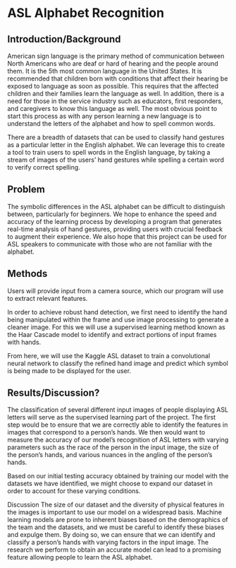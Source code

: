 # ASL Alphabet Recognition 

## Introduction/Background

American sign language is the primary method of communication between North Americans who are deaf or hard of hearing and the people around them. It is the 5th most common language in the United States. It is recommended that children born with conditions that affect their hearing be exposed to language as soon as possible. This requires that the affected children and their families learn the language as well. In addition, there is a need for those in the service industry such as educators, first responders, and caregivers to know this language as well. The most obvious point to start this process as with any person learning a new language is to understand the letters of the alphabet and how to spell common words.

There are a breadth of datasets that can be used to classify hand gestures as a particular letter in the English alphabet. We can leverage this to create a tool to train users to spell words in the English language, by taking a stream of images of the users’ hand gestures while spelling a certain word to verify correct spelling.

## Problem

The symbolic differences in the ASL alphabet can be difficult to distinguish between, particularly for beginners. We hope to enhance the speed and accuracy of the learning process by developing a program that generates real-time analysis of hand gestures, providing users with crucial feedback to augment their experience. We also hope that this project can be used for ASL speakers to communicate with those who are not familiar with the alphabet.

## Methods

Users will provide input from a camera source, which our program will use to extract relevant features.


In order to achieve robust hand detection, we first need to identify the hand being manipulated within the frame and use image processing to generate a cleaner image. For this we will use a supervised learning method known as the Haar Cascade model to identify and extract portions of input frames with hands.

From here, we will use the Kaggle ASL dataset to train a convolutional neural network to classify the refined hand image and predict which symbol is being made to be displayed for the user.

## Results/Discussion?

The classification of several different input images of people displaying ASL letters will serve as the supervised learning part of the project. The first step would be to ensure that we are correctly able to identify the features in images that correspond to a person’s hands. We then would want to measure the accuracy of our model’s recognition of ASL letters with varying parameters such as the race of the person in the input image, the size of the person’s hands, and various nuances in the angling of the person’s hands. 

Based on our initial testing accuracy obtained by training our model with the datasets we have identified, we might choose to expand our dataset in order to account for these varying conditions.


Discussion
The size of our dataset and the diversity of physical features in the images is important to use our model on a widespread basis. Machine learning models are prone to inherent biases based on the demographics of the team and the datasets, and we must be careful to identify these biases and expulge them. By doing so, we can ensure that we can identify and classify a person’s hands with varying factors in the input image. The research we perform to obtain an accurate model can lead to a promising feature allowing people to learn the ASL alphabet.
